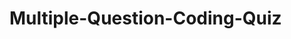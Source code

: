 # Multiple-Question-Coding-Quiz
<!-- To help support me with this project I used this video https://www.youtube.com/watch?v=riDzcEQbX6k-->
<!-- I used the video to help guide me with the html code as I'm still getting comfortable with naming classes and IDs on html-->

